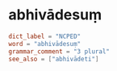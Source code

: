 # abhivādesuṃ

``` toml
dict_label = "NCPED"
word = "abhivādesuṃ"
grammar_comment = "3 plural"
see_also = ["abhivādeti"]
```

